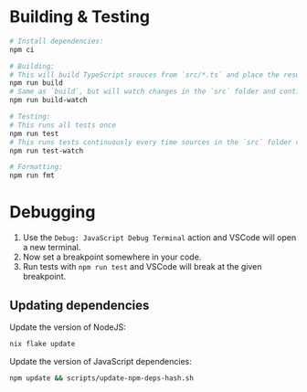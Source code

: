 # Building & Testing

```bash
# Install dependencies:
npm ci

# Building:
# This will build TypeScript srouces from `src/*.ts` and place the resulting files into the `dist` folder
npm run build
# Same as `build`, but will watch changes in the `src` folder and continuously update the `dist` folder.
npm run build-watch

# Testing:
# This runs all tests once
npm run test
# This runs tests continuously every time sources in the `src` folder change
npm run test-watch

# Formatting:
npm run fmt
```

# Debugging

1. Use the `Debug: JavaScript Debug Terminal` action and VSCode will open a new terminal.
2. Now set a breakpoint somewhere in your code.
3. Run tests with `npm run test` and VSCode will break at the given breakpoint.

## Updating dependencies

Update the version of NodeJS:

```bash
nix flake update
```

Update the version of JavaScript dependencies:

```bash
npm update && scripts/update-npm-deps-hash.sh
```
